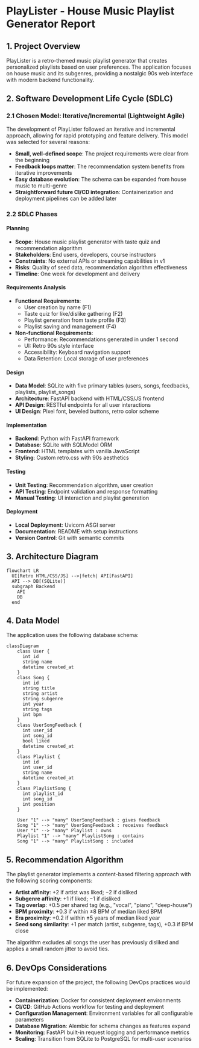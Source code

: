 # PlayLister - House Music Playlist Generator Report

## 1. Project Overview

PlayLister is a retro-themed music playlist generator that creates personalized playlists based on user preferences. The application focuses on house music and its subgenres, providing a nostalgic 90s web interface with modern backend functionality.

## 2. Software Development Life Cycle (SDLC)

### 2.1 Chosen Model: Iterative/Incremental (Lightweight Agile)

The development of PlayLister followed an iterative and incremental approach, allowing for rapid prototyping and feature delivery. This model was selected for several reasons:

- **Small, well-defined scope**: The project requirements were clear from the beginning
- **Feedback loops matter**: The recommendation system benefits from iterative improvements
- **Easy database evolution**: The schema can be expanded from house music to multi-genre
- **Straightforward future CI/CD integration**: Containerization and deployment pipelines can be added later

### 2.2 SDLC Phases

#### Planning
- **Scope**: House music playlist generator with taste quiz and recommendation algorithm
- **Stakeholders**: End users, developers, course instructors
- **Constraints**: No external APIs or streaming capabilities in v1
- **Risks**: Quality of seed data, recommendation algorithm effectiveness
- **Timeline**: One week for development and delivery

#### Requirements Analysis
- **Functional Requirements**:
  - User creation by name (F1)
  - Taste quiz for like/dislike gathering (F2)
  - Playlist generation from taste profile (F3)
  - Playlist saving and management (F4)
- **Non-functional Requirements**:
  - Performance: Recommendations generated in under 1 second
  - UI: Retro 90s style interface
  - Accessibility: Keyboard navigation support
  - Data Retention: Local storage of user preferences

#### Design
- **Data Model**: SQLite with five primary tables (users, songs, feedbacks, playlists, playlist_songs)
- **Architecture**: FastAPI backend with HTML/CSS/JS frontend
- **API Design**: RESTful endpoints for all user interactions
- **UI Design**: Pixel font, beveled buttons, retro color scheme

#### Implementation
- **Backend**: Python with FastAPI framework
- **Database**: SQLite with SQLModel ORM
- **Frontend**: HTML templates with vanilla JavaScript
- **Styling**: Custom retro.css with 90s aesthetics

#### Testing
- **Unit Testing**: Recommendation algorithm, user creation
- **API Testing**: Endpoint validation and response formatting
- **Manual Testing**: UI interaction and playlist generation

#### Deployment
- **Local Deployment**: Uvicorn ASGI server
- **Documentation**: README with setup instructions
- **Version Control**: Git with semantic commits

## 3. Architecture Diagram

```mermaid
flowchart LR
  UI[Retro HTML/CSS/JS] -->|fetch| API[FastAPI]
  API --> DB[(SQLite)]
  subgraph Backend
    API
    DB
  end
```

## 4. Data Model

The application uses the following database schema:

```mermaid
classDiagram
    class User {
      int id
      string name
      datetime created_at
    }
    class Song {
      int id
      string title
      string artist
      string subgenre
      int year
      string tags
      int bpm
    }
    class UserSongFeedback {
      int user_id
      int song_id
      bool liked
      datetime created_at
    }
    class Playlist {
      int id
      int user_id
      string name
      datetime created_at
    }
    class PlaylistSong {
      int playlist_id
      int song_id
      int position
    }

    User "1" --> "many" UserSongFeedback : gives feedback
    Song "1" --> "many" UserSongFeedback : receives feedback
    User "1" --> "many" Playlist : owns
    Playlist "1" --> "many" PlaylistSong : contains
    Song "1" --> "many" PlaylistSong : included
```

## 5. Recommendation Algorithm

The playlist generator implements a content-based filtering approach with the following scoring components:

- **Artist affinity**: +2 if artist was liked; −2 if disliked
- **Subgenre affinity**: +1 if liked; −1 if disliked
- **Tag overlap**: +0.5 per shared tag (e.g., "vocal", "piano", "deep-house")
- **BPM proximity**: +0.3 if within ±8 BPM of median liked BPM
- **Era proximity**: +0.2 if within ±5 years of median liked year
- **Seed song similarity**: +1 per match (artist, subgenre, tags), +0.3 if BPM close

The algorithm excludes all songs the user has previously disliked and applies a small random jitter to avoid ties.

## 6. DevOps Considerations

For future expansion of the project, the following DevOps practices would be implemented:

- **Containerization**: Docker for consistent deployment environments
- **CI/CD**: GitHub Actions workflow for testing and deployment
- **Configuration Management**: Environment variables for all configurable parameters
- **Database Migration**: Alembic for schema changes as features expand
- **Monitoring**: FastAPI built-in request logging and performance metrics
- **Scaling**: Transition from SQLite to PostgreSQL for multi-user scenarios
